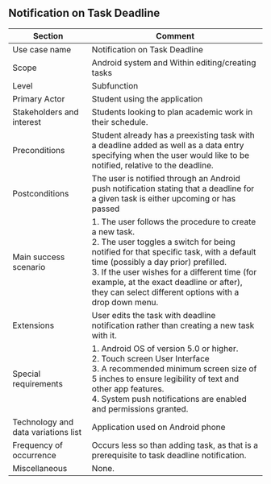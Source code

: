 ## Notification on Task Deadline

| Section | Comment
| --------- | ---------
| Use case name | Notification on Task Deadline
| Scope | Android system and Within editing/creating tasks
| Level | Subfunction
| Primary Actor | Student using the application
| Stakeholders and interest | Students looking to plan academic work in their schedule.
| Preconditions | Student already has a preexisting task with a deadline added as well as a data entry specifying when the user would like to be notified, relative to the deadline.
| Postconditions | The user is notified through an Android push notification stating that a deadline for a given task is either upcoming or has passed
| Main success scenario | 1. The user follows the procedure to create a new task. <br /> 2. The user toggles a switch for being notified for that specific task, with a default time (possibly a day prior) prefilled. <br /> 3. If the user wishes for a different time (for example, at the exact deadline or after), they can select different options with a drop down menu.
| Extensions | User edits the task with deadline notification rather than creating a new task with it.
| Special requirements | 1. Android OS of version 5.0 or higher. <br /> 2. Touch screen User Interface <br /> 3. A recommended minimum screen size of 5 inches to ensure legibility of text and other app features. <br /> 4. System push notifications are enabled and permissions granted.
| Technology and data variations list | Application used on Android phone
| Frequency of occurrence | Occurs less so than adding task, as that is a prerequisite to task deadline notification.
| Miscellaneous | None.